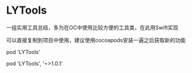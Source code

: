 # LYTools
一组实用工具总结，多为在OC中使用比较方便的工具类，在此用Swift实现

可以直接复制到项目中使用，建议使用cocoapods安装一遍之后获取新的功能

pod 'LYTools'

pod 'LYTools', '~>1.0.1'
